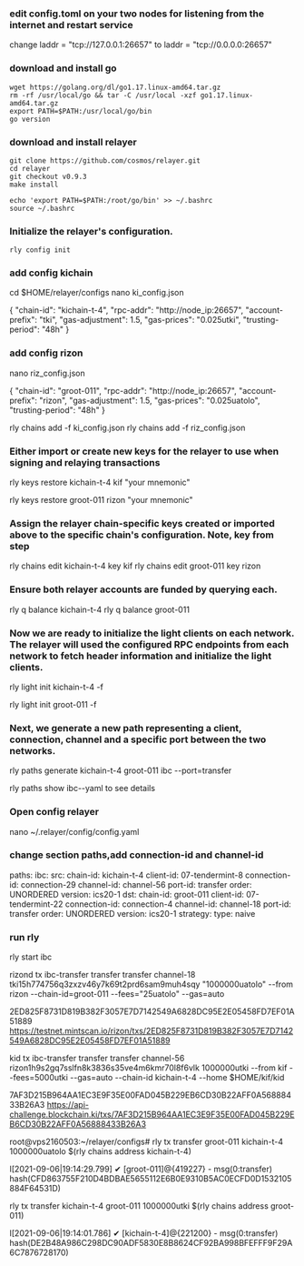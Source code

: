 ### edit config.toml on your two nodes for listening from the internet and restart service

change laddr = "tcp://127.0.0.1:26657" to laddr = "tcp://0.0.0.0:26657"

### download and install go


```
wget https://golang.org/dl/go1.17.linux-amd64.tar.gz
rm -rf /usr/local/go && tar -C /usr/local -xzf go1.17.linux-amd64.tar.gz
export PATH=$PATH:/usr/local/go/bin
go version
```

### download and install relayer
```
git clone https://github.com/cosmos/relayer.git
cd relayer
git checkout v0.9.3
make install

echo 'export PATH=$PATH:/root/go/bin' >> ~/.bashrc
source ~/.bashrc
```
### Initialize the relayer's configuration.
```
rly config init
```

### add config kichain

cd $HOME/relayer/configs
nano ki_config.json

{
  "chain-id": "kichain-t-4",
  "rpc-addr": "http://node_ip:26657",
  "account-prefix": "tki",
  "gas-adjustment": 1.5,
  "gas-prices": "0.025utki",
  "trusting-period": "48h"
}


### add config rizon

nano riz_config.json


{
  "chain-id": "groot-011",
  "rpc-addr": "http://node_ip:26657",
  "account-prefix": "rizon",
  "gas-adjustment": 1.5,
  "gas-prices": "0.025uatolo",
  "trusting-period": "48h"
}


rly chains add -f ki_config.json
rly chains add -f riz_config.json

### Either import or create new keys for the relayer to use when signing and relaying transactions


rly keys restore kichain-t-4 kif "your mnemonic"

rly keys restore groot-011 rizon "your mnemonic"

### Assign the relayer chain-specific keys created or imported above to the specific chain's configuration. Note, key from step

rly chains edit kichain-t-4 key kif
rly chains edit groot-011 key rizon

### Ensure both relayer accounts are funded by querying each.

rly q balance kichain-t-4
rly q balance groot-011


### Now we are ready to initialize the light clients on each network. The relayer will used the configured RPC endpoints from each network to fetch header information and initialize the light clients.

rly light init kichain-t-4 -f

rly light init groot-011 -f

### Next, we generate a new path representing a client, connection, channel and a specific port between the two networks.

rly paths generate kichain-t-4 groot-011 ibc --port=transfer

rly paths show ibc--yaml    to see details

### Open config relayer

nano ~/.relayer/config/config.yaml


### change section paths,add connection-id and channel-id

paths:
  ibc:
    src:
      chain-id: kichain-t-4
      client-id: 07-tendermint-8
      connection-id: connection-29
      channel-id: channel-56
      port-id: transfer
      order: UNORDERED
      version: ics20-1
    dst:
      chain-id: groot-011
      client-id: 07-tendermint-22
      connection-id: connection-4
      channel-id: channel-18
      port-id: transfer
      order: UNORDERED
      version: ics20-1
    strategy:
      type: naive

### run rly

rly start ibc


rizond tx ibc-transfer transfer transfer channel-18 tki15h774756q3zxzv46y7k69t2prd6sam9muh4sqy "1000000uatolo" --from rizon --chain-id=groot-011 --fees="25uatolo" --gas=auto

2ED825F8731D819B382F3057E7D7142549A6828DC95E2E05458FD7EF01A51889
https://testnet.mintscan.io/rizon/txs/2ED825F8731D819B382F3057E7D7142549A6828DC95E2E05458FD7EF01A51889

kid tx ibc-transfer transfer transfer channel-56 rizon1h9s2gq7sslfn8k3836s35ve4m6kmr70l8f6vlk 1000000utki --from kif --fees=5000utki --gas=auto --chain-id kichain-t-4 --home $HOME/kif/kid

7AF3D215B964AA1EC3E9F35E00FAD045B229EB6CD30B22AFF0A56888433B26A3
https://api-challenge.blockchain.ki/txs/7AF3D215B964AA1EC3E9F35E00FAD045B229EB6CD30B22AFF0A56888433B26A3


root@vps2160503:~/relayer/configs# rly tx transfer groot-011 kichain-t-4  1000000uatolo $(rly chains address kichain-t-4)

I[2021-09-06|19:14:29.799] ✔ [groot-011]@{419227} - msg(0:transfer) hash(CFD863755F210D4BDBAE5655112E6B0E9310B5AC0ECFD0D1532105884F64531D)


rly tx transfer kichain-t-4 groot-011 1000000utki $(rly chains address groot-011)

I[2021-09-06|19:14:01.786] ✔ [kichain-t-4]@{221200} - msg(0:transfer) hash(DE2B48A986C298DC90ADF5830E8B8624CF92BA998BFEFFF9F29A6C7876728170)
